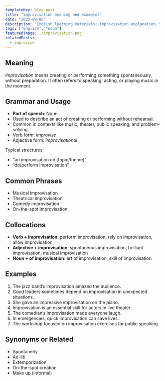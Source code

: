 ```yaml
---
templateKey: blog-post
title: "improvisation meaning and examples"
date: "2025-09-06"
description: "English learning materials; improvisation explanation."
tags: ["English", "noun"]
featuredImage: ./improvisation.png
relatedPosts:
  - improvise
---
```


## Meaning

_Improvisation_ means creating or performing something spontaneously, without preparation. It often refers to speaking, acting, or playing music in the moment.

## Grammar and Usage

- **Part of speech**: Noun
- Used to describe an act of creating or performing without rehearsal.
- Common in contexts like music, theater, public speaking, and problem-solving.
- Verb form: _improvise_
- Adjective form: _improvisational_

Typical structures:

- “an improvisation on \[topic/theme]”
- “do/perform improvisation”

## Common Phrases

- Musical improvisation
- Theatrical improvisation
- Comedy improvisation
- On-the-spot improvisation

## Collocations

- **Verb + improvisation**: perform improvisation, rely on improvisation, allow improvisation
- **Adjective + improvisation**: spontaneous improvisation, brilliant improvisation, musical improvisation
- **Noun + of improvisation**: art of improvisation, skill of improvisation

## Examples

1. The jazz band’s improvisation amazed the audience.
2. Good leaders sometimes depend on improvisation in unexpected situations.
3. She gave an impressive improvisation on the piano.
4. Improvisation is an essential skill for actors in live theater.
5. The comedian’s improvisation made everyone laugh.
6. In emergencies, quick improvisation can save lives.
7. The workshop focused on improvisation exercises for public speaking.

## Synonyms or Related

- Spontaneity
- Ad-lib
- Extemporization
- On-the-spot creation
- Make up (informal)
